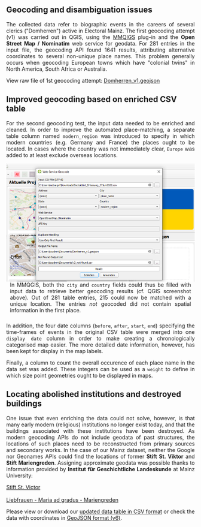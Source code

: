 <h2>Geocoding and disambiguation issues</h2>

<p align="justify">The collected data refer to biographic events in the careers of several clerics ("Domherren") active in Electoral Mainz. The first geocoding attempt (v1) was carried out in QGIS, using the <a href="https://plugins.qgis.org/plugins/mmqgis/">MMQIGS</a> plug-in and the <strong>Open Street Map / Nominatim</strong> web service for geodata. For 281 entries in the input file, the geocoding API found 1641 results, attributing alternative coordinates to several non-unique place names. This problem generally occurs when geocoding European towns which have "colonial twins" in North America, South Africa or Australia.</p>

View raw file of 1st geocoding attempt: <a href="./GeoJSON%20layers/Domherren_v1_new.geojson">Domherren_v1.geojson</a>

<h2>Improved geocoding based on enriched CSV table</h2>

<p align="justify">For the second geocoding test, the input data needed to be enriched and cleaned. In order to improve the automated place-matching, a separate table column named <code>modern_region</code> was introduced to specify in which modern countries (e.g. Germany and France) the places ought to be located. In cases where the country was not immediately clear, <code>Europe</code> was added to at least exclude overseas locations.</p> 

<img src="./images/MMQGIS_geocoding-settings.png" align="left" padding="15px" width="630px"/> 
<p align="justify" style="padding: 10px">In MMQGIS, both the <code>city</code> and <code>country</code> fields could thus be filled with input data to retrieve better geocoding results (cf. QGIS screenshot above). Out of 281 table entries, 215 could now be matched with a unique location. The entries <em>not</em> geocoded did not contain spatial information in the first place.</p>

<p align="justify">In addition, the four date columns (<code>before</code>, <code>after</code>, <code>start</code>, <code>end</code>) specifying the time-frames of events in the original CSV table were merged into one <code>display date</code> column in order to make creating a chronologically categorised map easier. The more detailed date information, however, has been kept for display in the map labels.</p>

<p align="justify">Finally, a column to count the overall occurence of each place name in the data set was added. These integers can be used as a <code>weight</code> to define in which size point geometries ought to be displayed in maps.</p>

<h2>Locating abolished institutions and destroyed buildings</h2>

<p align="justify">One issue that even enriching the data could not solve, however, is that many early modern (religious) institutions no longer exist today, and that the buildings associated with these institutions have been destroyed. As modern geocoding APIs do not include geodata of past structures, the locations of such places need to be reconstructed from primary sources and secondary works. In the case of our Mainz dataset, neither the Google nor Geonames APIs could find the locations of former <strong>Stift St. Viktor</strong> and <strong>Stift Mariengreden</strong>. Assigning approximate geodata was possible thanks to information provided by <strong>Institut für Geschichtliche Landeskunde</strong> at Mainz University:</p>

<a href="https://www.klosterlexikon-rlp.de/rheinhessen/mainz-st-victor.html">Stift St. Victor</a><br><br>
<a href="https://www.klosterlexikon-rlp.de/rheinhessen/mainz-liebfrauen-maria-ad-gradus-mariengreden.html">Liebfrauen - Maria ad gradus - Mariengreden</a>

<p align="justify">Please view or download our <a href="./CSV%20tables/DigiKAR_geocoding_Clerics_1August2022.csv">updated data table in CSV format</a> or check the data with coordinates in <a href="./GeoJSON%20layers/Domherren_v6.geojson">GeoJSON format (v6)</a>.</p>

